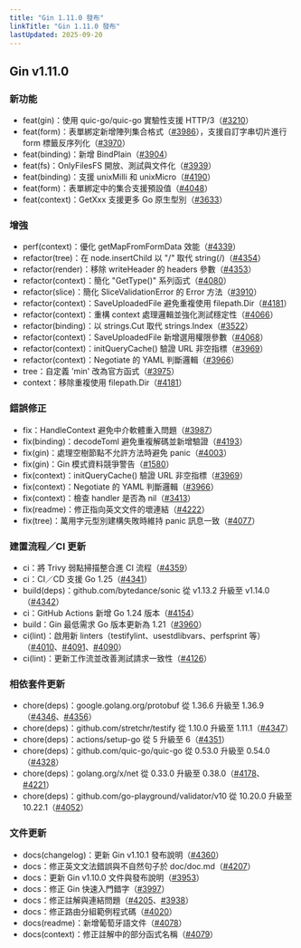 ```yaml
---
title: "Gin 1.11.0 發布"
linkTitle: "Gin 1.11.0 發布"
lastUpdated: 2025-09-20
---
```


## Gin v1.11.0

### 新功能

* feat(gin)：使用 quic-go/quic-go 實驗性支援 HTTP/3（[#3210](https://github.com/gin-gonic/gin/pull/3210)）
* feat(form)：表單綁定新增陣列集合格式（[#3986](https://github.com/gin-gonic/gin/pull/3986)），支援自訂字串切片進行 form 標籤反序列化（[#3970](https://github.com/gin-gonic/gin/pull/3970)）
* feat(binding)：新增 BindPlain（[#3904](https://github.com/gin-gonic/gin/pull/3904)）
* feat(fs)：OnlyFilesFS 開放、測試與文件化（[#3939](https://github.com/gin-gonic/gin/pull/3939)）
* feat(binding)：支援 unixMilli 和 unixMicro（[#4190](https://github.com/gin-gonic/gin/pull/4190)）
* feat(form)：表單綁定中的集合支援預設值（[#4048](https://github.com/gin-gonic/gin/pull/4048)）
* feat(context)：GetXxx 支援更多 Go 原生型別（[#3633](https://github.com/gin-gonic/gin/pull/3633)）

### 增強

* perf(context)：優化 getMapFromFormData 效能（[#4339](https://github.com/gin-gonic/gin/pull/4339)）
* refactor(tree)：在 node.insertChild 以 "/" 取代 string(/)（[#4354](https://github.com/gin-gonic/gin/pull/4354)）
* refactor(render)：移除 writeHeader 的 headers 參數（[#4353](https://github.com/gin-gonic/gin/pull/4353)）
* refactor(context)：簡化 "GetType()" 系列函式（[#4080](https://github.com/gin-gonic/gin/pull/4080)）
* refactor(slice)：簡化 SliceValidationError 的 Error 方法（[#3910](https://github.com/gin-gonic/gin/pull/3910)）
* refactor(context)：SaveUploadedFile 避免重複使用 filepath.Dir（[#4181](https://github.com/gin-gonic/gin/pull/4181)）
* refactor(context)：重構 context 處理邏輯並強化測試穩定性（[#4066](https://github.com/gin-gonic/gin/pull/4066)）
* refactor(binding)：以 strings.Cut 取代 strings.Index（[#3522](https://github.com/gin-gonic/gin/pull/3522)）
* refactor(context)：SaveUploadedFile 新增選用權限參數（[#4068](https://github.com/gin-gonic/gin/pull/4068)）
* refactor(context)：initQueryCache() 驗證 URL 非空指標（[#3969](https://github.com/gin-gonic/gin/pull/3969)）
* refactor(context)：Negotiate 的 YAML 判斷邏輯（[#3966](https://github.com/gin-gonic/gin/pull/3966)）
* tree：自定義 'min' 改為官方函式（[#3975](https://github.com/gin-gonic/gin/pull/3975)）
* context：移除重複使用 filepath.Dir（[#4181](https://github.com/gin-gonic/gin/pull/4181)）

### 錯誤修正

* fix：HandleContext 避免中介軟體重入問題（[#3987](https://github.com/gin-gonic/gin/pull/3987)）
* fix(binding)：decodeToml 避免重複解碼並新增驗證（[#4193](https://github.com/gin-gonic/gin/pull/4193)）
* fix(gin)：處理空樹節點不允許方法時避免 panic（[#4003](https://github.com/gin-gonic/gin/pull/4003)）
* fix(gin)：Gin 模式資料競爭警告（[#1580](https://github.com/gin-gonic/gin/pull/1580)）
* fix(context)：initQueryCache() 驗證 URL 非空指標（[#3969](https://github.com/gin-gonic/gin/pull/3969)）
* fix(context)：Negotiate 的 YAML 判斷邏輯（[#3966](https://github.com/gin-gonic/gin/pull/3966)）
* fix(context)：檢查 handler 是否為 nil（[#3413](https://github.com/gin-gonic/gin/pull/3413)）
* fix(readme)：修正指向英文文件的壞連結（[#4222](https://github.com/gin-gonic/gin/pull/4222)）
* fix(tree)：萬用字元型別建構失敗時維持 panic 訊息一致（[#4077](https://github.com/gin-gonic/gin/pull/4077)）

### 建置流程／CI 更新

* ci：將 Trivy 弱點掃描整合進 CI 流程（[#4359](https://github.com/gin-gonic/gin/pull/4359)）
* ci：CI／CD 支援 Go 1.25（[#4341](https://github.com/gin-gonic/gin/pull/4341)）
* build(deps)：github.com/bytedance/sonic 從 v1.13.2 升級至 v1.14.0（[#4342](https://github.com/gin-gonic/gin/pull/4342)）
* ci：GitHub Actions 新增 Go 1.24 版本（[#4154](https://github.com/gin-gonic/gin/pull/4154)）
* build：Gin 最低需求 Go 版本更新為 1.21（[#3960](https://github.com/gin-gonic/gin/pull/3960)）
* ci(lint)：啟用新 linters（testifylint、usestdlibvars、perfsprint 等）（[#4010](https://github.com/gin-gonic/gin/pull/4010)、[#4091](https://github.com/gin-gonic/gin/pull/4091)、[#4090](https://github.com/gin-gonic/gin/pull/4090)）
* ci(lint)：更新工作流並改善測試請求一致性（[#4126](https://github.com/gin-gonic/gin/pull/4126)）

### 相依套件更新

* chore(deps)：google.golang.org/protobuf 從 1.36.6 升級至 1.36.9（[#4346](https://github.com/gin-gonic/gin/pull/4346)、[#4356](https://github.com/gin-gonic/gin/pull/4356)）
* chore(deps)：github.com/stretchr/testify 從 1.10.0 升級至 1.11.1（[#4347](https://github.com/gin-gonic/gin/pull/4347)）
* chore(deps)：actions/setup-go 從 5 升級至 6（[#4351](https://github.com/gin-gonic/gin/pull/4351)）
* chore(deps)：github.com/quic-go/quic-go 從 0.53.0 升級至 0.54.0（[#4328](https://github.com/gin-gonic/gin/pull/4328)）
* chore(deps)：golang.org/x/net 從 0.33.0 升級至 0.38.0（[#4178](https://github.com/gin-gonic/gin/pull/4178)、[#4221](https://github.com/gin-gonic/gin/pull/4221)）
* chore(deps)：github.com/go-playground/validator/v10 從 10.20.0 升級至 10.22.1（[#4052](https://github.com/gin-gonic/gin/pull/4052)）

### 文件更新

* docs(changelog)：更新 Gin v1.10.1 發布說明（[#4360](https://github.com/gin-gonic/gin/pull/4360)）
* docs：修正英文文法錯誤與不自然句子於 doc/doc.md（[#4207](https://github.com/gin-gonic/gin/pull/4207)）
* docs：更新 Gin v1.10.0 文件與發布說明（[#3953](https://github.com/gin-gonic/gin/pull/3953)）
* docs：修正 Gin 快速入門錯字（[#3997](https://github.com/gin-gonic/gin/pull/3997)）
* docs：修正註解與連結問題（[#4205](https://github.com/gin-gonic/gin/pull/4205)、[#3938](https://github.com/gin-gonic/gin/pull/3938)）
* docs：修正路由分組範例程式碼（[#4020](https://github.com/gin-gonic/gin/pull/4020)）
* docs(readme)：新增葡萄牙語文件（[#4078](https://github.com/gin-gonic/gin/pull/4078)）
* docs(context)：修正註解中的部分函式名稱（[#4079](https://github.com/gin-gonic/gin/pull/4079)）

